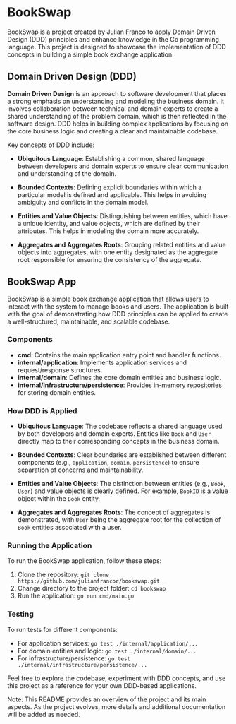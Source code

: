 # BookSwap

BookSwap is a project created by Julian Franco to apply Domain Driven Design (DDD) principles and enhance knowledge in the Go programming language. This project is designed to showcase the implementation of DDD concepts in building a simple book exchange application.

## Domain Driven Design (DDD)

**Domain Driven Design** is an approach to software development that places a strong emphasis on understanding and modeling the business domain. It involves collaboration between technical and domain experts to create a shared understanding of the problem domain, which is then reflected in the software design. DDD helps in building complex applications by focusing on the core business logic and creating a clear and maintainable codebase.

Key concepts of DDD include:

- **Ubiquitous Language**: Establishing a common, shared language between developers and domain experts to ensure clear communication and understanding of the domain.

- **Bounded Contexts**: Defining explicit boundaries within which a particular model is defined and applicable. This helps in avoiding ambiguity and conflicts in the domain model.

- **Entities and Value Objects**: Distinguishing between entities, which have a unique identity, and value objects, which are defined by their attributes. This helps in modeling the domain more accurately.

- **Aggregates and Aggregates Roots**: Grouping related entities and value objects into aggregates, with one entity designated as the aggregate root responsible for ensuring the consistency of the aggregate.

## BookSwap App

BookSwap is a simple book exchange application that allows users to interact with the system to manage books and users. The application is built with the goal of demonstrating how DDD principles can be applied to create a well-structured, maintainable, and scalable codebase.

### Components

- **cmd**: Contains the main application entry point and handler functions.
- **internal/application**: Implements application services and request/response structures.
- **internal/domain**: Defines the core domain entities and business logic.
- **internal/infrastructure/persistence**: Provides in-memory repositories for storing domain entities.

### How DDD is Applied

- **Ubiquitous Language**: The codebase reflects a shared language used by both developers and domain experts. Entities like `Book` and `User` directly map to their corresponding concepts in the business domain.

- **Bounded Contexts**: Clear boundaries are established between different components (e.g., `application`, `domain`, `persistence`) to ensure separation of concerns and maintainability.

- **Entities and Value Objects**: The distinction between entities (e.g., `Book`, `User`) and value objects is clearly defined. For example, `BookID` is a value object within the `Book` entity.

- **Aggregates and Aggregates Roots**: The concept of aggregates is demonstrated, with `User` being the aggregate root for the collection of `Book` entities associated with a user.

### Running the Application

To run the BookSwap application, follow these steps:

1. Clone the repository: `git clone https://github.com/julianfrancor/bookswap.git`
2. Change directory to the project folder: `cd bookswap`
3. Run the application: `go run cmd/main.go`

### Testing

To run tests for different components:

- For application services: `go test ./internal/application/...`
- For domain entities and logic: `go test ./internal/domain/...`
- For infrastructure/persistence: `go test ./internal/infrastructure/persistence/...`

Feel free to explore the codebase, experiment with DDD concepts, and use this project as a reference for your own DDD-based applications.

Note: This README provides an overview of the project and its main aspects. As the project evolves, more details and additional documentation will be added as needed.